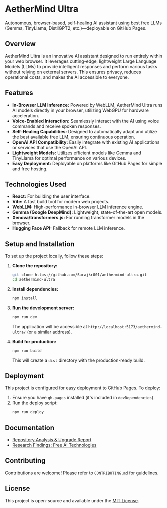 # AetherMind Ultra

Autonomous, browser-based, self-healing AI assistant using best free LLMs (Gemma, TinyLlama, DistilGPT2, etc.)—deployable on GitHub Pages.

## Overview

AetherMind Ultra is an innovative AI assistant designed to run entirely within your web browser. It leverages cutting-edge, lightweight Large Language Models (LLMs) to provide intelligent responses and perform various tasks without relying on external servers. This ensures privacy, reduces operational costs, and makes the AI accessible to everyone.

## Features

*   **In-Browser LLM Inference:** Powered by WebLLM, AetherMind Ultra runs AI models directly in your browser, utilizing WebGPU for hardware acceleration.
*   **Voice-Enabled Interaction:** Seamlessly interact with the AI using voice commands and receive spoken responses.
*   **Self-Healing Capabilities:** Designed to automatically adapt and utilize the best available free LLM, ensuring continuous operation.
*   **OpenAI API Compatibility:** Easily integrate with existing AI applications or services that use the OpenAI API.
*   **Lightweight Models:** Utilizes efficient models like Gemma and TinyLlama for optimal performance on various devices.
*   **Easy Deployment:** Deployable on platforms like GitHub Pages for simple and free hosting.

## Technologies Used

*   **React:** For building the user interface.
*   **Vite:** A fast build tool for modern web projects.
*   **WebLLM:** High-performance in-browser LLM inference engine.
*   **Gemma (Google DeepMind):** Lightweight, state-of-the-art open models.
*   **Xenova/transformers.js:** For running transformer models in the browser.
*   **Hugging Face API:** Fallback for remote LLM inference.

## Setup and Installation

To set up the project locally, follow these steps:

1.  **Clone the repository:**
    ```bash
    git clone https://github.com/Surajkr001/aethermind-ultra.git
    cd aethermind-ultra
    ```

2.  **Install dependencies:**
    ```bash
    npm install
    ```

3.  **Run the development server:**
    ```bash
    npm run dev
    ```
    The application will be accessible at `http://localhost:5173/aethermind-ultra/` (or a similar address).

4.  **Build for production:**
    ```bash
    npm run build
    ```
    This will create a `dist` directory with the production-ready build.

## Deployment

This project is configured for easy deployment to GitHub Pages. To deploy:

1.  Ensure you have `gh-pages` installed (it's included in `devDependencies`).
2.  Run the deploy script:
    ```bash
    npm run deploy
    ```

## Documentation

- [Repository Analysis & Upgrade Report](docs/RepositoryAnalysis.md)
- [Research Findings: Free AI Technologies](docs/research_findings.md)

## Contributing

Contributions are welcome! Please refer to `CONTRIBUTING.md` for guidelines.

## License

This project is open-source and available under the [MIT License](LICENSE).
